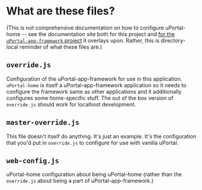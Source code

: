 # What are these files?

(This is not comprehensive documentation on how to configure uPortal-home -- see the documentation site both for this project and [for the `uPortal-app-framework` project][uPortal-app-framework configuration docs] it overlays upon. Rather, this is directory-local reminder of what these files are.)

## `override.js`

Configuration of the uPortal-app-framework for use in this application. `uPortal-home` is itself a uPortal-app-framework application so it needs to configure the framework same as other applications and it additionally configures some home-specific stuff. The out of the box version of `override.js` should work for localhost development.

## `master-override.js`
This file doesn't itself do anything. It's just an example. It's the configuration that you'd put in `override.js` to configure for use with vanilla uPortal.

## `web-config.js`

uPortal-home configuration about being uPortal-home (rather than the `override.js` about being a part of uPortal-app-framework.)

[uPortal-app-framework configuration docs]: http://uportal-project.github.io/uportal-app-framework/configuration.html
